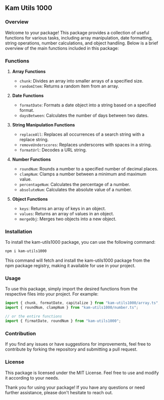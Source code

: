 ## Kam Utils 1000

### Overview

Welcome to your package! This package provides a collection of useful functions for various tasks, including array manipulation, date formatting, string operations, number calculations, and object handling. Below is a brief overview of the main functions included in this package:

### Functions

1. **Array Functions**

   - `chunk`: Divides an array into smaller arrays of a specified size.
   - `randomItem`: Returns a random item from an array.

2. **Date Functions**

   - `formatDate`: Formats a date object into a string based on a specified format.
   - `daysBetween`: Calculates the number of days between two dates.

3. **String Manipulation Functions**

   - `replaceAll`: Replaces all occurrences of a search string with a replace string.
   - `removeUnderscores`: Replaces underscores with spaces in a string.
   - `formatUrl`: Decodes a URL string.

4. **Number Functions**

   - `roundNum`: Rounds a number to a specified number of decimal places.
   - `clampNum`: Clamps a number between a minimum and maximum value.
   - `percentageNum`: Calculates the percentage of a number.
   - `absoluteNum`: Calculates the absolute value of a number.

5. **Object Functions**
   - `keys`: Returns an array of keys in an object.
   - `values`: Returns an array of values in an object.
   - `mergeObj`: Merges two objects into a new object.

### Installation

To install the kam-utils1000 package, you can use the following command:

```bash
npm i kam-utils1000
```

This command will fetch and install the kam-utils1000 package from the npm package registry, making it available for use in your project.

### Usage

To use this package, simply import the desired functions from the respective files into your project. For example:

```typescript
import { chunk, formatDate, capitalize } from "kam-utils1000/array.ts";
import { roundNum, clampNum } from "kam-utils1000/number.ts";

// or the entire functions
import { firmatDate, roundNum } from "kam-utils1000";
```

### Contribution

If you find any issues or have suggestions for improvements, feel free to contribute by forking the repository and submitting a pull request.

### License

This package is licensed under the MIT License. Feel free to use and modify it according to your needs.

Thank you for using your package! If you have any questions or need further assistance, please don't hesitate to reach out.
